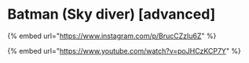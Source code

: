 # Batman (Sky diver) \[advanced]

{% embed url="https://www.instagram.com/p/BrucCZzIu6Z" %}

{% embed url="https://www.youtube.com/watch?v=poJHCzKCP7Y" %}
